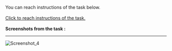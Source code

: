 You can reach instructions of the task below.
<br /><br />
    [Click to reach instructions of the task.](https://academy.patika.dev/tr/courses/html/odev2) <br/><br/>
    **Screenshots from the task :**<br/>
    <hr/>
> 

![Screenshot_4](https://github.com/emregokgedik/patikaTasks/assets/71225557/4ce82262-016e-4a0a-9b3b-3878dca17313)
